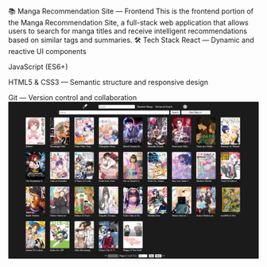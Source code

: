 📚 Manga Recommendation Site — Frontend
This is the frontend portion of the Manga Recommendation Site, a full-stack web application that allows users to search for manga titles and receive intelligent recommendations based on similar tags and summaries.
🛠 Tech Stack
React — Dynamic and reactive UI components

JavaScript (ES6+)

HTML5 & CSS3 — Semantic structure and responsive design

Git — Version control and collaboration
![Screenshot](https://raw.githubusercontent.com/DawudOsman/MangaMagnetFrontEnd/refs/heads/main/AppImages/Advanced%20Search%20Image.png)
